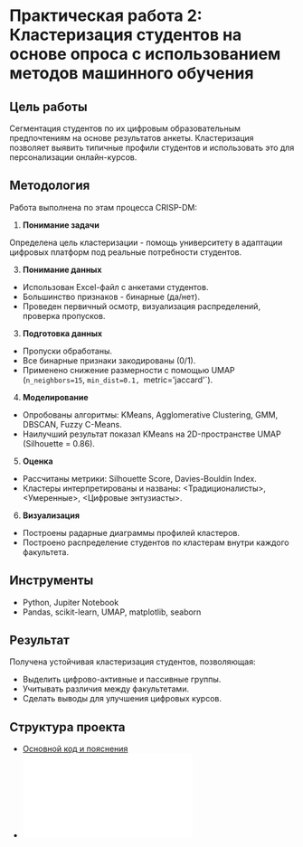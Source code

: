 # Практическая работа 2: Кластеризация студентов на основе опроса с использованием методов машинного обучения

## Цель работы
Сегментация студентов по их цифровым образовательным предпочтениям на основе результатов анкеты. Кластеризация позволяет выявить типичные профили студентов и использовать это для персонализации онлайн-курсов.

## Методология
Работа выполнена по этам процесса CRISP-DM:

1. **Понимание задачи**

Определена цель кластеризации - помощь университету в адаптации цифровых платформ под реальные потребности студентов.

3. **Понимание данных**
- Использован Excel-файл с анкетами студентов.
- Большинство признаков - бинарные (да/нет).
- Проведен первичный осмотр, визуализация распределений, проверка пропусков.

3. **Подготовка данных**
- Пропуски обработаны.
- Все бинарные признаки закодированы (0/1).
- Применено снижение размерности с помощью UMAP (`n_neighbors=15`, `min_dist=0.1, `metric='jaccard'`).

4. **Моделирование**
- Опробованы алгоритмы: KMeans, Agglomerative Clustering, GMM, DBSCAN, Fuzzy C-Means.
- Наилучший результат показал KMeans на 2D-пространстве UMAP (Silhouette = 0.86).

5. **Оценка**
- Рассчитаны метрики: Silhouette Score, Davies-Bouldin Index.
- Кластеры интерпретированы и названы: <Традиционалисты>, <Умеренные>, <Цифровые энтузиасты>.

6. **Визуализация**
- Построены радарные диаграммы профилей кластеров.
- Построено распределение студентов по кластерам внутри каждого факультета.

## Инструменты
- Python, Jupiter Notebook
- Pandas, scikit-learn, UMAP, matplotlib, seaborn

## Результат
Получена устойчивая кластеризация студентов, позволяющая:
- Выделить цифрово-активные и пассивные группы.
- Учитывать различия между факультетами.
- Сделать выводы для улучшения цифровых курсов.

## Структура проекта
- [Основной код и пояснения](student_survey_clustering_umap_kmeans.ipynb)
- ![Описание проекта](readme.md)

